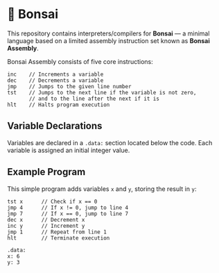 # 🌱 Bonsai

This repository contains interpreters/compilers for **Bonsai** — a minimal language based on a limited assembly instruction set known as **Bonsai Assembly**.

Bonsai Assembly consists of five core instructions:

```
inc    // Increments a variable  
dec    // Decrements a variable  
jmp    // Jumps to the given line number  
tst    // Jumps to the next line if the variable is not zero,  
       // and to the line after the next if it is  
hlt    // Halts program execution
```

## Variable Declarations

Variables are declared in a `.data:` section located below the code. Each variable is assigned an initial integer value.


## Example Program

This simple program adds variables `x` and `y`, storing the result in `y`:

```assembly
tst x      // Check if x == 0  
jmp 4      // If x != 0, jump to line 4  
jmp 7      // If x == 0, jump to line 7  
dec x      // Decrement x  
inc y      // Increment y  
jmp 1      // Repeat from line 1  
hlt        // Terminate execution

.data:
x: 6  
y: 3
```

